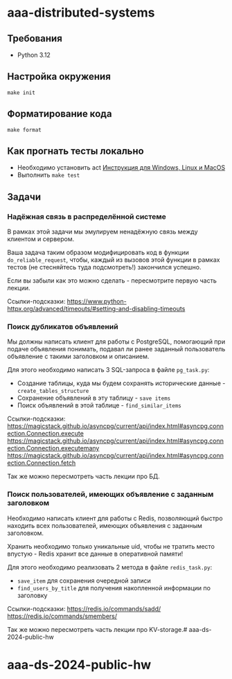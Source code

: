# aaa-distributed-systems

## Требования

- Python 3.12

## Настройка окружения

`make init`

## Форматирование кода

`make format`

## Как прогнать тесты локально

- Необходимо установить act
[Инструкция для Windows, Linux и MacOS](https://nektosact.com/installation/index.html)
- Выполнить `make test`

## Задачи

### Надёжная связь в распределённой системе
В рамках этой задачи мы эмулируем ненадёжную связь между клиентом и сервером.

Ваша задача таким образом модифицировать код в функции `do_reliable_request`, чтобы, каждый из 
вызовов этой функции в рамках тестов (не стесняйтесь туда подсмотреть!) закончился успешно.

Если вы забыли как это можно сделать - пересмотрите первую часть лекции. 

Ссылки-подсказки:
https://www.python-httpx.org/advanced/timeouts/#setting-and-disabling-timeouts


### Поиск дубликатов объявлений
Мы должны написать клиент для работы с PostgreSQL, помогающий
при подаче объявления понимать, подавал ли ранее заданный пользователь объявление с такими
заголовком и описанием.

Для этого необходимо написать 3 SQL-запроса в файле `pg_task.py`:
- Создание таблицы, куда мы будем сохранять исторические данные - `create_tables_structure`
- Сохранение объявлений в эту таблицу - `save items`
- Поиск объявлений в этой таблице - `find_similar_items`

Ссылки-подсказки:
https://magicstack.github.io/asyncpg/current/api/index.html#asyncpg.connection.Connection.execute
https://magicstack.github.io/asyncpg/current/api/index.html#asyncpg.connection.Connection.executemany
https://magicstack.github.io/asyncpg/current/api/index.html#asyncpg.connection.Connection.fetch

Так же можно пересмотреть часть лекции про БД.

### Поиск пользователей, имеющих объявление с заданным заголовком
Необходимо написать клиент для работы с Redis, позволяющий быстро находить
всех пользователей, имеющих объявления с заданным заголовком.

Хранить необходимо только уникальные uid, чтобы не тратить место впустую - Redis хранит все данные в оперативной памяти!

Для этого необходимо реализовать 2 метода в файле `redis_task.py`:
- `save_item` для сохранения очередной записи
- `find_users_by_title` для получения накопленной информации по заголовку

Ссылки-подсказки:
https://redis.io/commands/sadd/
https://redis.io/commands/smembers/

Так же можно пересмотреть часть лекции про KV-storage.# aaa-ds-2024-public-hw
# aaa-ds-2024-public-hw
